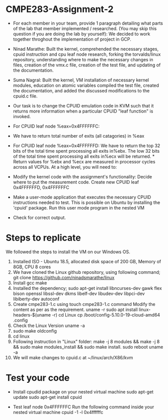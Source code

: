 # CMPE283-Assignment-2
- For each member in your team, provide 1 paragraph detailing what parts of the lab that member implemented / researched. (You may skip this question if you are doing the lab by yourself):
We decided to work together throghout the implementation of project in GCP.

- Ninad Marathe: Built the kernel, comprehended the necessary stages, cpuid instruction and cpu leaf node research, forking the torvalds/linux repository, understanding where to make the necessary changes in files, creation of the vmx.c file, creation of the test file, and updating of the documentation.

- Suma Nagral: Built the kernel, VM installation of necessary kernel modules, education on atomic variables compiled the test file, created the documentation, and added the discussed modifications to the cpuid.c file.

- Our task is to change the CPUID emulation code in KVM such that it returns more information when a particular CPUID "leaf function" is invoked.
- For CPUID leaf node %eax=0x4FFFFFFC:
- We have to return total number of exits (all catagories) in %eax
- For CPUID leaf node %eax=0x4FFFFFFD:
We have to return the top 32 bits of the total time spent processing all exits in%ebx.
The low 32 bits of the total time spent processing all exits in%ecx will be returned. * Return values for %ebx and %ecx are measured in processor cycles across all VCPUs. At a high level, you will need to:
- Modify the kernel code with the assignment's functionality:
Decide where to put the measurement code.
Create new CPUID leaf 0x4FFFFFFD, 0x4FFFFFFC
- Make a user-mode application that executes the necessary CPUID instructions needed to test.
This is possible on Ubuntu by installing the 'cpuid' package.
Run this user mode program in the nested VM
- Check for correct output.

# Steps to replicate
We followed the steps to install the VM on our Windows OS. 
1) Installed ISO - Ubuntu 18.5, allocated disk space of 200 GB, Memory of 8GB,  CPU 8 cores  
2) We have cloned the Linux github repository, using following command; git clone https://github.com/ninadsmarathe/linux
3) Install gcc make
4) Installed the dependency; sudo apt-get install libncurses-dev gawk flex bison openssl libssl-dev dkms libelf-dev libudev-dev libpci-dev libiberty-dev autoconf 
5) Create cmpe283-1.c 
using touch cmpe283-1.c command 
Modify the content as per as the requirement.
uname -r
sudo apt install linux-headers-$(uname -r)
cd Linux
cp /boot/config-5.10.0-19-cloud-amd64 .config
6) Check the Linux Version uname -a
7) sudo make oldconfig
8) cd linux
9) Following instruction in "Linux" folder: make -j 8 modules && make -j 8 && sudo make modules_install && sudo make install. sudo reboot
uname -a
9) We will make changes to cpuid.c at ~/linux/arch/X86/kvm

# Test your code
- Install cpudid package on your nested virtual machine
sudo apt-get update
sudo apt-get install cpuid

- Test leaf node 0x4FFFFFFC
Run the following command inside your nested virtual machine
cpuid -1 -l 0x4ffffffc

